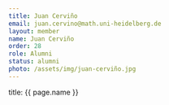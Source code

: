 ```yaml
---
title: Juan Cerviño
email: juan.cervino@math.uni-heidelberg.de
layout: member
name: Juan Cerviño
order: 28
role: Alumni
status: alumni
photo: /assets/img/juan-cerviño.jpg
---
```


title: {{ page.name }}